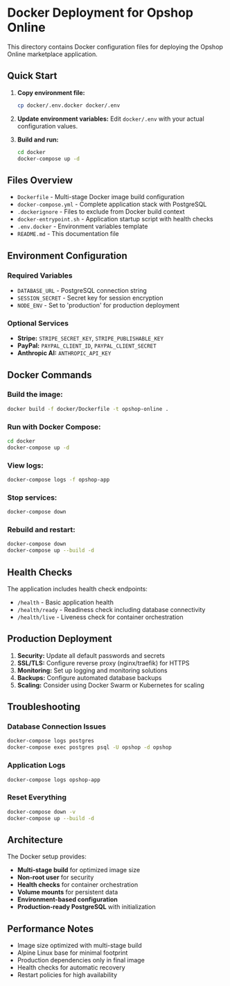 # Docker Deployment for Opshop Online

This directory contains Docker configuration files for deploying the Opshop Online marketplace application.

## Quick Start

1. **Copy environment file:**
   ```bash
   cp docker/.env.docker docker/.env
   ```

2. **Update environment variables:**
   Edit `docker/.env` with your actual configuration values.

3. **Build and run:**
   ```bash
   cd docker
   docker-compose up -d
   ```

## Files Overview

- `Dockerfile` - Multi-stage Docker image build configuration
- `docker-compose.yml` - Complete application stack with PostgreSQL
- `.dockerignore` - Files to exclude from Docker build context
- `docker-entrypoint.sh` - Application startup script with health checks
- `.env.docker` - Environment variables template
- `README.md` - This documentation file

## Environment Configuration

### Required Variables

- `DATABASE_URL` - PostgreSQL connection string
- `SESSION_SECRET` - Secret key for session encryption
- `NODE_ENV` - Set to 'production' for production deployment

### Optional Services

- **Stripe:** `STRIPE_SECRET_KEY`, `STRIPE_PUBLISHABLE_KEY`
- **PayPal:** `PAYPAL_CLIENT_ID`, `PAYPAL_CLIENT_SECRET`
- **Anthropic AI:** `ANTHROPIC_API_KEY`

## Docker Commands

### Build the image:
```bash
docker build -f docker/Dockerfile -t opshop-online .
```

### Run with Docker Compose:
```bash
cd docker
docker-compose up -d
```

### View logs:
```bash
docker-compose logs -f opshop-app
```

### Stop services:
```bash
docker-compose down
```

### Rebuild and restart:
```bash
docker-compose down
docker-compose up --build -d
```

## Health Checks

The application includes health check endpoints:

- `/health` - Basic application health
- `/health/ready` - Readiness check including database connectivity
- `/health/live` - Liveness check for container orchestration

## Production Deployment

1. **Security:** Update all default passwords and secrets
2. **SSL/TLS:** Configure reverse proxy (nginx/traefik) for HTTPS
3. **Monitoring:** Set up logging and monitoring solutions
4. **Backups:** Configure automated database backups
5. **Scaling:** Consider using Docker Swarm or Kubernetes for scaling

## Troubleshooting

### Database Connection Issues
```bash
docker-compose logs postgres
docker-compose exec postgres psql -U opshop -d opshop
```

### Application Logs
```bash
docker-compose logs opshop-app
```

### Reset Everything
```bash
docker-compose down -v
docker-compose up --build -d
```

## Architecture

The Docker setup provides:

- **Multi-stage build** for optimized image size
- **Non-root user** for security
- **Health checks** for container orchestration
- **Volume mounts** for persistent data
- **Environment-based configuration**
- **Production-ready PostgreSQL** with initialization

## Performance Notes

- Image size optimized with multi-stage build
- Alpine Linux base for minimal footprint
- Production dependencies only in final image
- Health checks for automatic recovery
- Restart policies for high availability